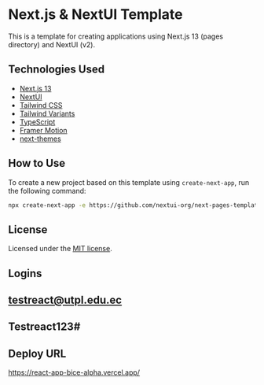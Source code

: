 # Next.js & NextUI Template

This is a template for creating applications using Next.js 13 (pages directory) and NextUI (v2).

## Technologies Used

- [Next.js 13](https://nextjs.org/docs/getting-started)
- [NextUI](https://nextui.org)
- [Tailwind CSS](https://tailwindcss.com)
- [Tailwind Variants](https://tailwind-variants.org)
- [TypeScript](https://www.typescriptlang.org)
- [Framer Motion](https://www.framer.com/motion)
- [next-themes](https://github.com/pacocoursey/next-themes)

## How to Use

To create a new project based on this template using `create-next-app`, run the following command:

```bash
npx create-next-app -e https://github.com/nextui-org/next-pages-template
```
## License

Licensed under the [MIT license](https://github.com/nextui-org/next-pages-template/blob/main/LICENSE).

## Logins
## testreact@utpl.edu.ec
## Testreact123#

## Deploy URL
https://react-app-bice-alpha.vercel.app/
